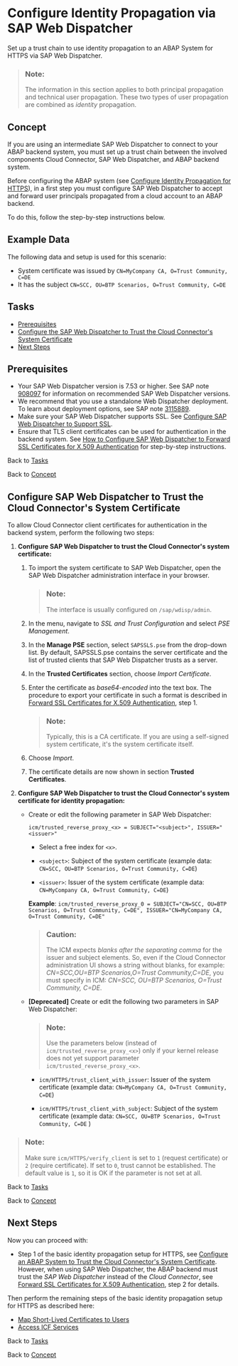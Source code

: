 <!-- loio9025d5f808d14fef9bad1de88d93f3a3 -->

# Configure Identity Propagation via SAP Web Dispatcher

Set up a trust chain to use identity propagation to an ABAP System for HTTPS via SAP Web Dispatcher.

> ### Note:  
> The information in this section applies to both principal propagation and technical user propagation. These two types of user propagation are combined as *identity* propagation.



<a name="loio9025d5f808d14fef9bad1de88d93f3a3__concept"/>

## Concept

If you are using an intermediate SAP Web Dispatcher to connect to your ABAP backend system, you must set up a trust chain between the involved components Cloud Connector, SAP Web Dispatcher, and ABAP backend system.

Before configuring the ABAP system \(see [Configure Identity Propagation for HTTPS](configure-identity-propagation-for-https-a8bb87a.md)\), in a first step you must configure SAP Web Dispatcher to accept and forward user principals propagated from a cloud account to an ABAP backend.

To do this, follow the step-by-step instructions below.



<a name="loio9025d5f808d14fef9bad1de88d93f3a3__data"/>

## Example Data

The following data and setup is used for this scenario:

-   System certificate was issued by `CN=MyCompany CA, O=Trust Community, C=DE`
-   It has the subject `CN=SCC, OU=BTP Scenarios, O=Trust Community, C=DE`



<a name="loio9025d5f808d14fef9bad1de88d93f3a3__tasks"/>

## Tasks

-   [Prerequisites](configure-identity-propagation-via-sap-web-dispatcher-9025d5f.md#loio9025d5f808d14fef9bad1de88d93f3a3__prereq)
-   [Configure the SAP Web Dispatcher to Trust the Cloud Connector's System Certificate](configure-identity-propagation-via-sap-web-dispatcher-9025d5f.md#loio9025d5f808d14fef9bad1de88d93f3a3__web)
-   [Next Steps](configure-identity-propagation-via-sap-web-dispatcher-9025d5f.md#loio9025d5f808d14fef9bad1de88d93f3a3__next)



<a name="loio9025d5f808d14fef9bad1de88d93f3a3__prereq"/>

## Prerequisites

-   Your SAP Web Dispatcher version is 7.53 or higher. See SAP note [908097](https://me.sap.com/notes/908097) for information on recommended SAP Web Dispatcher versions.
-   We recommend that you use a standalone Web Dispatcher deployment. To learn about deployment options, see SAP note [3115889](https://me.sap.com/notes/3115889).
-   Make sure your SAP Web Dispatcher supports SSL. See [Configure SAP Web Dispatcher to Support SSL](https://help.sap.com/viewer/683d6a1797a34730a6e005d1e8de6f22/latest/en-US/493db10a19341067e10000000a42189c.html).
-   Ensure that TLS client certificates can be used for authentication in the backend system. See [How to Configure SAP Web Dispatcher to Forward SSL Certificates for X.509 Authentication](https://wiki.scn.sap.com/wiki/display/SI/How+to+Configure+SAP+Web+Dispatcher+to+Forward+SSL+Certificates+for+X.509+Authentication) for step-by-step instructions.

Back to [Tasks](configure-identity-propagation-via-sap-web-dispatcher-9025d5f.md#loio9025d5f808d14fef9bad1de88d93f3a3__tasks)

Back to [Concept](configure-identity-propagation-via-sap-web-dispatcher-9025d5f.md#loio9025d5f808d14fef9bad1de88d93f3a3__concept)



<a name="loio9025d5f808d14fef9bad1de88d93f3a3__web"/>

## Configure SAP Web Dispatcher to Trust the Cloud Connector's System Certificate

To allow Cloud Connector client certificates for authentication in the backend system, perform the following two steps:

1.  **Configure SAP Web Dispatcher to trust the Cloud Connector's system certificate:**
    1.  To import the system certificate to SAP Web Dispatcher, open the SAP Web Dispatcher administration interface in your browser.

        > ### Note:  
        > The interface is usually configured on `/sap/wdisp/admin`.

    2.  In the menu, navigate to *SSL and Trust Configuration* and select *PSE Management*.
    3.  In the **Manage PSE** section, select `SAPSSLS.pse` from the drop-down list. By default, SAPSSLS.pse contains the server certificate and the list of trusted clients that SAP Web Dispatcher trusts as a server.
    4.  In the **Trusted Certificates** section, choose *Import Certificate*.
    5.  Enter the certificate as *base64-encoded* into the text box. The procedure to export your certificate in such a format is described in [Forward SSL Certificates for X.509 Authentication](https://help.sap.com/viewer/683d6a1797a34730a6e005d1e8de6f22/latest/en-US/2a6cec67c50842aab1444f7dfd0257e1.html), step 1.

        > ### Note:  
        > Typically, this is a CA certificate. If you are using a self-signed system certificate, it's the system certificate itself.

    6.  Choose *Import*.
    7.  The certificate details are now shown in section **Trusted Certificates**.

2.  **Configure SAP Web Dispatcher to trust the Cloud Connector's system certificate for identity propagation:**
    -   Create or edit the following parameter in SAP Web Dispatcher:

        `icm/trusted_reverse_proxy_<x> = SUBJECT="<subject>", ISSUER="<issuer>"`

        -   Select a free index for `<x>`.

        -   `<subject>`: Subject of the system certificate \(example data: `CN=SCC, OU=BTP Scenarios, O=Trust Community, C=DE`\)

        -   `<issuer>`: Issuer of the system certificate \(example data: `CN=MyCompany CA, O=Trust Community, C=DE`\)


        **Example**: `icm/trusted_reverse_proxy_0 = SUBJECT="CN=SCC, OU=BTP Scenarios, O=Trust Community, C=DE", ISSUER="CN=MyCompany CA, O=Trust Community, C=DE"`

        > ### Caution:  
        > The ICM expects *blanks after the separating comma* for the issuer and subject elements. So, even if the Cloud Connector administration UI shows a string without blanks, for example: *CN=SCC,OU=BTP Scenarios,O=Trust Community,C=DE*, you must specify in ICM: *CN=SCC, OU=BTP Scenarios, O=Trust Community, C=DE*.

    -   **\[Deprecated\]** Create or edit the following two parameters in SAP Web Dispatcher:

        > ### Note:  
        > Use the parameters below \(instead of `icm/trusted_reverse_proxy_<x>`\) only if your kernel release does not yet support parameter `icm/trusted_reverse_proxy_<x>`.

        -   `icm/HTTPS/trust_client_with_issuer`: Issuer of the system certificate \(example data: `CN=MyCompany CA, O=Trust Community, C=DE`\)

        -   `icm/HTTPS/trust_client_with_subject`: Subject of the system certificate \(example data: `CN=SCC, OU=BTP Scenarios, O=Trust Community, C=DE` \)



> ### Note:  
> Make sure `icm/HTTPS/verify_client` is set to `1` \(request certificate\) or `2` \(require certificate\). If set to `0`, trust cannot be established. The default value is `1`, so it is OK if the parameter is not set at all.

Back to [Tasks](configure-identity-propagation-via-sap-web-dispatcher-9025d5f.md#loio9025d5f808d14fef9bad1de88d93f3a3__tasks)

Back to [Concept](configure-identity-propagation-via-sap-web-dispatcher-9025d5f.md#loio9025d5f808d14fef9bad1de88d93f3a3__concept)



<a name="loio9025d5f808d14fef9bad1de88d93f3a3__next"/>

## Next Steps

Now you can proceed with:

-   Step 1 of the basic identity propagation setup for HTTPS, see [Configure an ABAP System to Trust the Cloud Connector's System Certificate](configure-identity-propagation-for-https-a8bb87a.md#loioa8bb87a72d094e0d981d2b1f67df7bc3__abap). However, when using SAP Web Dispatcher, the ABAP backend must trust the *SAP Web Dispatcher* instead of the *Cloud Connector*, see [Forward SSL Certificates for X.509 Authentication](https://help.sap.com/viewer/683d6a1797a34730a6e005d1e8de6f22/latest/en-US/2a6cec67c50842aab1444f7dfd0257e1.html), step 2 for details.

Then perform the remaining steps of the basic identity propagation setup for HTTPS as described here:

-   [Map Short-Lived Certificates to Users](configure-identity-propagation-for-https-a8bb87a.md#loioa8bb87a72d094e0d981d2b1f67df7bc3__map) 
-   [Access ICF Services](configure-identity-propagation-for-https-a8bb87a.md#loioa8bb87a72d094e0d981d2b1f67df7bc3__logon)

Back to [Tasks](configure-identity-propagation-via-sap-web-dispatcher-9025d5f.md#loio9025d5f808d14fef9bad1de88d93f3a3__tasks)

Back to [Concept](configure-identity-propagation-via-sap-web-dispatcher-9025d5f.md#loio9025d5f808d14fef9bad1de88d93f3a3__concept)

